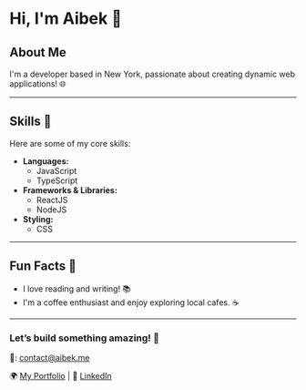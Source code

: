 # Hi, I'm Aibek 👋

## About Me
I'm a developer based in New York, passionate about creating dynamic web applications! 🌐

---

## Skills 💼
Here are some of my core skills:
- **Languages:**
  - JavaScript
  - TypeScript
- **Frameworks & Libraries:**
  - ReactJS
  - NodeJS
- **Styling:**
  - CSS

---

## Fun Facts 🎉
- I love reading and writing! 📚
- I'm a coffee enthusiast and enjoy exploring local cafes. ☕️

---

### Let’s build something amazing! 🚀

📧: [contact@aibek.me](mailto:contact@aibek.me)

🌍 [My Portfolio](#) | 💼 [LinkedIn](#) 
